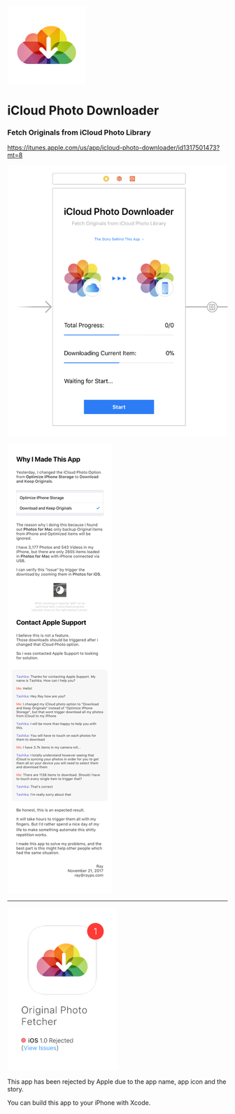 ![icon](https://github.com/RayPS/iCloud-Photo-Downloader/blob/master/iCloud%20Photo%20Downloader/Assets.xcassets/AppIcon.appiconset/iPhone-60@3x.png?raw=true)

# iCloud Photo Downloader
### Fetch Originals from iCloud Photo Library

<https://itunes.apple.com/us/app/icloud-photo-downloader/id1317501473?mt=8>

![screenshot](https://github.com/RayPS/iCloud-Photo-Downloader/blob/master/Screen%20Shot%202017-11-25%20at%2012.39.45.png?raw=true)


![story](https://github.com/RayPS/iCloud-Photo-Downloader/blob/master/iCloud%20Photo%20Downloader/Assets.xcassets/Story.imageset/Story.png?raw=true)

---

<img src="https://github.com/RayPS/iCloud-Photo-Downloader/blob/master/Screen%20Shot%202019-02-23%20at%2010.42.28.png?raw=true" width="250px">

This app has been rejected by Apple due to the app name, app icon and the story.

You can build this app to your iPhone with Xcode.
